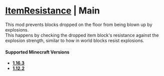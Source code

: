 # [ItemResistance](https://www.curseforge.com/minecraft/mc-mods/itemresistance) | Main

This mod prevents blocks dropped on the floor from being blown up by explosions.<br>
This happens by checking the dropped item block's resistance against the explosion strength, similar to how in world blocks resist explosions.

#### Supported Minecraft Versions
- **[1.16.3](https://github.com/ApexModder/ItemResistance/tree/1.16.3)**
- **[1.12.2](https://github.com/ApexModder/ItemResistance/tree/1.12.2)**
